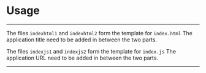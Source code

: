 # Usage 
---
The files ``` indexhtml1 ``` and ``` indexhtml2 ``` form the template for ``` index.html ```
The application title need to be added in between the two parts.

The files ``` indexjs1 ``` and ``` indexjs2 ``` form the template for ``` index.js ```
The application URL need to be added in between the two parts.

---
